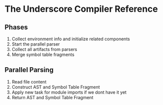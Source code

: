 # The Underscore Compiler Reference

## Phases

1. Collect environment info and initialize related components
2. Start the parallel parser
3. Collect all artifacts from parsers
4. Merge symbol table fragments

## Parallel Parsing

1. Read file content
2. Construct AST and Symbol Table Fragment
3. Apply new task for module imports if we dont have it yet
4. Return AST and Symbol Table Fragment
